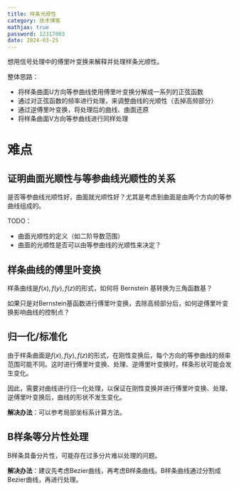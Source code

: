```yaml
---
title: 样条光顺性
category: 技术博客
mathjax: true
password: 12317003
date: 2024-03-25
---
```


想用信号处理中的傅里叶变换来解释并处理样条光顺性。

整体思路：
- 将样条曲面U方向等参曲线使用傅里叶变换分解成一系列的正弦函数
- 通过对正弦函数的频率进行处理，来调整曲线的光顺性（去掉高频部分）
- 通过逆傅里叶变换，将处理后的曲线、曲面还原
- 将样条曲面V方向等参曲线进行同样处理

# 难点

## 证明曲面光顺性与等参曲线光顺性的关系

是否等参曲线光顺性好，曲面就光顺性好？尤其是考虑到曲面是由两个方向的等参曲线组成的。

TODO：
- 曲面光顺性的定义（如二阶导数范围）
- 曲面的光顺性是否可以由等参曲线的光顺性来决定？

## 样条曲线的傅里叶变换

样条曲线是$f(x), f(y), f(z)$的形式，如何将 Bernstein 基转换为三角函数基？

如果只是对Bernstein基函数进行傅里叶变换，去除高频部分后，如何逆傅里叶变换影响曲线的控制点？

## 归一化/标准化

由于样条曲面是$f(x), f(y), f(z)$的形式，在刚性变换后，每个方向的等参曲线的频率范围可能不同。这时进行傅里叶变换、处理、逆傅里叶变换时，样条形状可能会发生变化。

因此，需要对曲线进行归一化处理，以保证在刚性变换并进行傅里叶变换、处理、逆傅里叶变换后，曲线的形状不发生变化。

**解决办法**：可以参考局部坐标系计算方法。

## B样条等分片性处理

B样条具备分片性，可能存在过多分片难以处理的问题。

**解决办法**：建议先考虑Bezier曲线，再考虑B样条曲线。B样条曲线通过分割成Bezier曲线，再进行处理。

